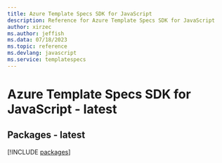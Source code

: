 ```yaml
---
title: Azure Template Specs SDK for JavaScript
description: Reference for Azure Template Specs SDK for JavaScript
author: xirzec
ms.author: jeffish
ms.data: 07/18/2023
ms.topic: reference
ms.devlang: javascript
ms.service: templatespecs
---
```

# Azure Template Specs SDK for JavaScript - latest
## Packages - latest
[!INCLUDE [packages](template-specs-index.md)]